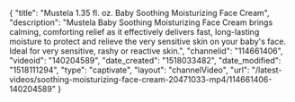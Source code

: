 {
    "title": "Mustela 1.35 fl. oz. Baby Soothing Moisturizing Face Cream",
    "description": "Mustela Baby Soothing Moisturizing Face Cream brings calming, comforting relief as it effectively delivers fast, long-lasting moisture to protect and relieve the very sensitive skin on your baby's face. Ideal for very sensitive, rashy or reactive skin.",
    "channelid": "114661406",
    "videoid": "140204589",
    "date_created": "1518033482",
    "date_modified": "1518111294",
    "type": "captivate",
    "layout": "channelVideo",
    "url": "\/latest-videos\/soothing-moisturizing-face-cream-20471033-mp4\/114661406-140204589"
}